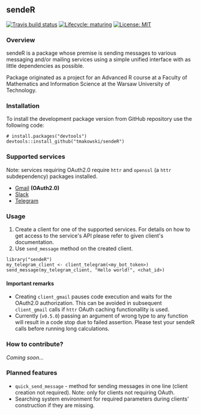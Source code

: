## sendeR
<!-- badges: start -->
  [![Travis build status](https://travis-ci.com/tmakowski/sendeR.svg?branch=master)](https://travis-ci.com/tmakowski/sendeR)
  [![Lifecycle: maturing](https://img.shields.io/badge/lifecycle-maturing-blue.svg)](https://www.tidyverse.org/lifecycle/#maturing)
  [![License: MIT](https://img.shields.io/badge/License-MIT-yellow.svg)](https://opensource.org/licenses/MIT)
<!-- badges: end -->


### Overview
sendeR is a package whose premise is sending messages to various messaging and/or mailing services using a simple unified interface with as little dependencies as possible.

Package originated as a project for an Advanced R course at a Faculty of Mathematics and Information Science at the Warsaw University of Technology.


### Installation
To install the development package version from GitHub repository use the following code:
```{r}
# install.packages("devtools")
devtools::install_github("tmakowski/sendeR")
```


### Supported services
Note: services requiring OAuth2.0 require `httr` and `openssl` (a `httr` subdependency) packages installed.

 - [Gmail](https://gmail.com) **(OAuth2.0)**
 - [Slack](https://slack.com)
 - [Telegram](https://telegram.org/)


### Usage
1. Create a client for one of the supported services. For details on how to get access to the service's API please refer to given client's documentation.
1. Use `send_message` method on the created client.

```{r}
library("sendeR")
my_telegram_client <- client_telegram(<my_bot_token>)
send_message(my_telegram_client, "Hello world!", <chat_id>)
```

#### Important remarks
 - Creating `client_gmail` pauses code execution and waits for the OAuth2.0 authorization. This can be avoided in subsequent `client_gmail` calls if `httr` OAuth caching functionallity is used.
 - Currently (`v0.5.0`) passing an argument of wrong type to any function will result in a code stop due to failed assertion. Please test your sendeR calls before running long calculations.


### How to contribute?
*Coming soon...*


### Planned features
- `quick_send_message` - method for sending messages in one line (client creation not required). Note: only for clients not requiring OAuth.
- Searching system environment for required parameters during clients' construction if they are missing.
